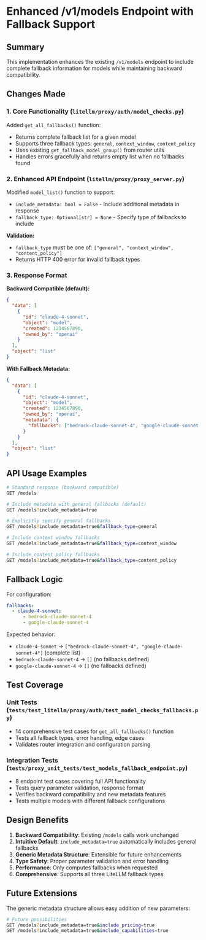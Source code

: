 # Enhanced /v1/models Endpoint with Fallback Support

## Summary

This implementation enhances the existing `/v1/models` endpoint to include complete fallback information for models while maintaining backward compatibility.

## Changes Made

### 1. Core Functionality (`litellm/proxy/auth/model_checks.py`)

Added `get_all_fallbacks()` function:
- Returns complete fallback list for a given model
- Supports three fallback types: `general`, `context_window`, `content_policy`
- Uses existing `get_fallback_model_group()` from router utils
- Handles errors gracefully and returns empty list when no fallbacks found

### 2. Enhanced API Endpoint (`litellm/proxy/proxy_server.py`)

Modified `model_list()` function to support:
- `include_metadata: bool = False` - Include additional metadata in response
- `fallback_type: Optional[str] = None` - Specify type of fallbacks to include

**Validation:**
- `fallback_type` must be one of: `["general", "context_window", "content_policy"]`
- Returns HTTP 400 error for invalid fallback types

### 3. Response Format

**Backward Compatible (default):**
```json
{
  "data": [
    {
      "id": "claude-4-sonnet",
      "object": "model", 
      "created": 1234567890,
      "owned_by": "openai"
    }
  ],
  "object": "list"
}
```

**With Fallback Metadata:**
```json
{
  "data": [
    {
      "id": "claude-4-sonnet",
      "object": "model",
      "created": 1234567890, 
      "owned_by": "openai",
      "metadata": {
        "fallbacks": ["bedrock-claude-sonnet-4", "google-claude-sonnet-4"]
      }
    }
  ],
  "object": "list"
}
```

## API Usage Examples

```bash
# Standard response (backward compatible)
GET /models

# Include metadata with general fallbacks (default)
GET /models?include_metadata=true

# Explicitly specify general fallbacks
GET /models?include_metadata=true&fallback_type=general

# Include context window fallbacks  
GET /models?include_metadata=true&fallback_type=context_window

# Include content policy fallbacks
GET /models?include_metadata=true&fallback_type=content_policy
```

## Fallback Logic

For configuration:
```yaml
fallbacks:
  - claude-4-sonnet:
      - bedrock-claude-sonnet-4
      - google-claude-sonnet-4
```

Expected behavior:
- `claude-4-sonnet` → `["bedrock-claude-sonnet-4", "google-claude-sonnet-4"]` (complete list)
- `bedrock-claude-sonnet-4` → `[]` (no fallbacks defined)
- `google-claude-sonnet-4` → `[]` (no fallbacks defined)

## Test Coverage

### Unit Tests (`tests/test_litellm/proxy/auth/test_model_checks_fallbacks.py`)
- 14 comprehensive test cases for `get_all_fallbacks()` function
- Tests all fallback types, error handling, edge cases
- Validates router integration and configuration parsing

### Integration Tests (`tests/proxy_unit_tests/test_models_fallback_endpoint.py`)
- 8 endpoint test cases covering full API functionality
- Tests query parameter validation, response format
- Verifies backward compatibility and new metadata features
- Tests multiple models with different fallback configurations

## Design Benefits

1. **Backward Compatibility**: Existing `/models` calls work unchanged
2. **Intuitive Default**: `include_metadata=true` automatically includes general fallbacks
3. **Generic Metadata Structure**: Extensible for future enhancements
4. **Type Safety**: Proper parameter validation and error handling
5. **Performance**: Only computes fallbacks when requested
6. **Comprehensive**: Supports all three LiteLLM fallback types

## Future Extensions

The generic metadata structure allows easy addition of new parameters:
```bash
# Future possibilities
GET /models?include_metadata=true&include_pricing=true
GET /models?include_metadata=true&include_capabilities=true
```